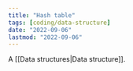 ```yaml
---
title: "Hash table"
tags: [coding/data-structure]
date: "2022-09-06"
lastmod: "2022-09-06"
---
```


A [[Data structures|Data structure]].
